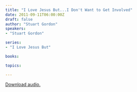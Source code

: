 ```yaml
---
title: "I Love Jesus But...I Don't Want to Get Involved"
date: 2011-09-11T06:00:00Z
draft: false
author: "Stuart Gordon"
speakers:
- "Stuart Gordon"

series:
- "I Love Jesus But"

books:

topics:

---
```

[Download audio.](https://s3.amazonaws.com/highway/sermons/2011_09/11_I_Love_Jesus_but_I_Dont_Want_to_Get_Involved.mp3)